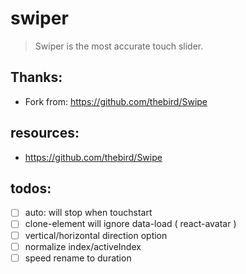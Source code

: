 # swiper
> Swiper is the most accurate touch slider.

## Thanks:
+ Fork from: https://github.com/thebird/Swipe


## resources:
+ https://github.com/thebird/Swipe


## todos:
- [ ] auto: will stop when touchstart
- [ ] clone-element will ignore data-load ( react-avatar )
- [ ] vertical/horizontal direction option
- [ ] normalize index/activeIndex
- [ ] speed rename to duration
